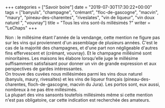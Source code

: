 +++
categories = ["Savoir boire"]
date = "2019-07-30T17:30:22+00:00"
tags = ["banyuls", "champagne", "crémant", "floc-de-gascogne", "macvin", "maury", "pineau-des-charentes", "riveslates", "vin de liqueur", "vin doux naturel ", "vouvray"] 
title = "Tous les vins sont-ils millésimés ?"
writer = "LeChaps"
+++

Non : le millésime étant l'année de la vendange, cette mention ne figure pas sur les vins qui proviennent d'un assemblage de plusieurs années. C'est le cas de la majorité des champagnes, et d'une part non négligeable d'autres fins effervescent et (crémant, vouvray). Et le champagne millésimé sont minoritaires. Les maisons les élabore lorsqu'elle juge le millésime suffisamment satisfaisant pour donner un vin de grande expression et aux perspectives de gardes intéressantes.  
On trouve des cuvées nous millésimées parmi les vins doux naturel (banyuls, maury, rivesaltes) et les vins de liqueur français (pineau-des-charentes, floch-de-gascogne, macvin du Jura). Les portos sont, eux aussi, nombreux à ne pas être millésimés.  
La plupart des vins sansonts toutefois millésimés même si cette mention n'est pas obligatoire, car cette indication est recherchée des amateurs.
